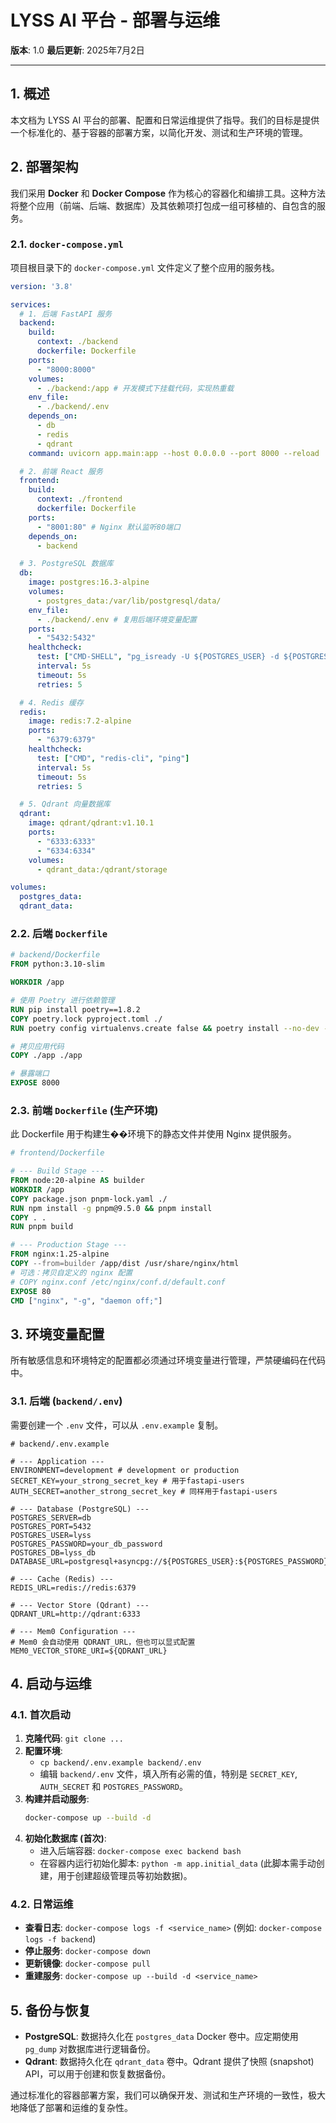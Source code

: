 # LYSS AI 平台 - 部署与运维

**版本**: 1.0
**最后更新**: 2025年7月2日

---

## 1. 概述

本文档为 LYSS AI 平台的部署、配置和日常运维提供了指导。我们的目标是提供一个标准化的、基于容器的部署方案，以简化开发、测试和生产环境的管理。

## 2. 部署架构

我们采用 **Docker** 和 **Docker Compose** 作为核心的容器化和编排工具。这种方法将整个应用（前端、后端、数据库）及其依赖项打包成一组可移植的、自包含的服务。

### 2.1. `docker-compose.yml`

项目根目录下的 `docker-compose.yml` 文件定义了整个应用的服务栈。

```yaml
version: '3.8'

services:
  # 1. 后端 FastAPI 服务
  backend:
    build:
      context: ./backend
      dockerfile: Dockerfile
    ports:
      - "8000:8000"
    volumes:
      - ./backend:/app # 开发模式下挂载代码，实现热重载
    env_file:
      - ./backend/.env
    depends_on:
      - db
      - redis
      - qdrant
    command: uvicorn app.main:app --host 0.0.0.0 --port 8000 --reload

  # 2. 前端 React 服务
  frontend:
    build:
      context: ./frontend
      dockerfile: Dockerfile
    ports:
      - "8001:80" # Nginx 默认监听80端口
    depends_on:
      - backend

  # 3. PostgreSQL 数据库
  db:
    image: postgres:16.3-alpine
    volumes:
      - postgres_data:/var/lib/postgresql/data/
    env_file:
      - ./backend/.env # 复用后端环境变量配置
    ports:
      - "5432:5432"
    healthcheck:
      test: ["CMD-SHELL", "pg_isready -U ${POSTGRES_USER} -d ${POSTGRES_DB}"]
      interval: 5s
      timeout: 5s
      retries: 5

  # 4. Redis 缓存
  redis:
    image: redis:7.2-alpine
    ports:
      - "6379:6379"
    healthcheck:
      test: ["CMD", "redis-cli", "ping"]
      interval: 5s
      timeout: 5s
      retries: 5

  # 5. Qdrant 向量数据库
  qdrant:
    image: qdrant/qdrant:v1.10.1
    ports:
      - "6333:6333"
      - "6334:6334"
    volumes:
      - qdrant_data:/qdrant/storage

volumes:
  postgres_data:
  qdrant_data:
```

### 2.2. 后端 `Dockerfile`

```dockerfile
# backend/Dockerfile
FROM python:3.10-slim

WORKDIR /app

# 使用 Poetry 进行依赖管理
RUN pip install poetry==1.8.2
COPY poetry.lock pyproject.toml ./
RUN poetry config virtualenvs.create false && poetry install --no-dev --no-root

# 拷贝应用代码
COPY ./app ./app

# 暴露端口
EXPOSE 8000
```

### 2.3. 前端 `Dockerfile` (生产环境)

此 Dockerfile 用于构建生��环境下的静态文件并使用 Nginx 提供服务。

```dockerfile
# frontend/Dockerfile

# --- Build Stage ---
FROM node:20-alpine AS builder
WORKDIR /app
COPY package.json pnpm-lock.yaml ./
RUN npm install -g pnpm@9.5.0 && pnpm install
COPY . .
RUN pnpm build

# --- Production Stage ---
FROM nginx:1.25-alpine
COPY --from=builder /app/dist /usr/share/nginx/html
# 可选：拷贝自定义的 nginx 配置
# COPY nginx.conf /etc/nginx/conf.d/default.conf
EXPOSE 80
CMD ["nginx", "-g", "daemon off;"]
```

## 3. 环境变量配置

所有敏感信息和环境特定的配置都必须通过环境变量进行管理，严禁硬编码在代码中。

### 3.1. 后端 (`backend/.env`)

需要创建一个 `.env` 文件，可以从 `.env.example` 复制。

```dotenv
# backend/.env.example

# --- Application ---
ENVIRONMENT=development # development or production
SECRET_KEY=your_strong_secret_key # 用于fastapi-users
AUTH_SECRET=another_strong_secret_key # 同样用于fastapi-users

# --- Database (PostgreSQL) ---
POSTGRES_SERVER=db
POSTGRES_PORT=5432
POSTGRES_USER=lyss
POSTGRES_PASSWORD=your_db_password
POSTGRES_DB=lyss_db
DATABASE_URL=postgresql+asyncpg://${POSTGRES_USER}:${POSTGRES_PASSWORD}@${POSTGRES_SERVER}:${POSTGRES_PORT}/${POSTGRES_DB}

# --- Cache (Redis) ---
REDIS_URL=redis://redis:6379

# --- Vector Store (Qdrant) ---
QDRANT_URL=http://qdrant:6333

# --- Mem0 Configuration ---
# Mem0 会自动使用 QDRANT_URL，但也可以显式配置
MEM0_VECTOR_STORE_URI=${QDRANT_URL}
```

## 4. 启动与运维

### 4.1. 首次启动

1.  **克隆代码**: `git clone ...`
2.  **配置环境**:
    *   `cp backend/.env.example backend/.env`
    *   编辑 `backend/.env` 文件，填入所有必需的值，特别是 `SECRET_KEY`, `AUTH_SECRET` 和 `POSTGRES_PASSWORD`。
3.  **构建并启动服务**:
    ```bash
    docker-compose up --build -d
    ```
4.  **初始化数据库 (首次)**:
    *   进入后端容器: `docker-compose exec backend bash`
    *   在容器内运行初始化脚本: `python -m app.initial_data` (此脚本需手动创建，用于创建超级管理员等初始数据)。

### 4.2. 日常运维

*   **查看日志**: `docker-compose logs -f <service_name>` (例如: `docker-compose logs -f backend`)
*   **停止服务**: `docker-compose down`
*   **更新镜像**: `docker-compose pull`
*   **重建服务**: `docker-compose up --build -d <service_name>`

## 5. 备份与恢复

*   **PostgreSQL**: 数据持久化在 `postgres_data` Docker 卷中。应定期使用 `pg_dump` 对数据库进行逻辑备份。
*   **Qdrant**: 数据持久化在 `qdrant_data` 卷中。Qdrant 提供了快照 (snapshot) API，可以用于创建和恢复数据备份。

通过标准化的容器部署方案，我们可以确保开发、测试和生产环境的一致性，极大地降低了部署和运维的复杂性。

